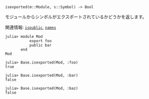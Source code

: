 ```
isexported(m::Module, s::Symbol) -> Bool
```

モジュールからシンボルがエクスポートされているかどうかを返します。

関連情報: [`ispublic`](@ref), [`names`](@ref)

```jldoctest
julia> module Mod
           export foo
           public bar
       end
Mod

julia> Base.isexported(Mod, :foo)
true

julia> Base.isexported(Mod, :bar)
false

julia> Base.isexported(Mod, :baz)
false
```
